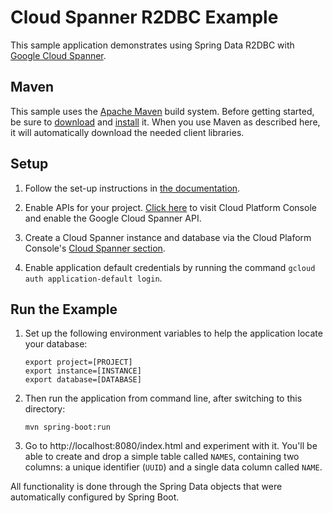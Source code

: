 # Cloud Spanner R2DBC Example

This sample application demonstrates using Spring Data R2DBC with [Google Cloud Spanner](https://cloud.google.com/spanner/).

## Maven
This sample uses the [Apache Maven][maven] build system. Before getting started, be
sure to [download][maven-download] and [install][maven-install] it. When you use
Maven as described here, it will automatically download the needed client
libraries.

[maven]: https://maven.apache.org
[maven-download]: https://maven.apache.org/download.cgi
[maven-install]: https://maven.apache.org/install.html

## Setup

1.  Follow the set-up instructions in [the documentation](https://cloud.google.com/java/docs/setup).

2.  Enable APIs for your project.
    [Click here](https://console.cloud.google.com/flows/enableapi?apiid=spanner.googleapis.com&showconfirmation=true)
    to visit Cloud Platform Console and enable the Google Cloud Spanner API.

3.  Create a Cloud Spanner instance and database via the Cloud Plaform Console's
    [Cloud Spanner section](http://console.cloud.google.com/spanner).

4.  Enable application default credentials by running the command `gcloud auth application-default login`.

## Run the Example

1. Set up the following environment variables to help the application locate your database:

    ````
    export project=[PROJECT]
    export instance=[INSTANCE]
    export database=[DATABASE]
    ````

2. Then run the application from command line, after switching to this directory:

    ````
    mvn spring-boot:run
    ````

3. Go to http://localhost:8080/index.html and experiment with it.
You'll be able to create and drop a simple table called `NAMES`, containing two columns: a unique identifier (`UUID`) and a single data column called `NAME`.

All functionality is done through the Spring Data objects that were automatically configured by Spring Boot.